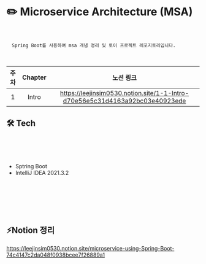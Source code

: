 # ✏️ Microservice Architecture (MSA)
<br/>

      Spring Boot를 사용하여 msa 개념 정리 및 토이 프로젝트 레포지토리입니다.

<br>

|주차|Chapter|노션 링크|
|:---:|:---:|:---:|
|1|Intro|https://leejinsim0530.notion.site/1-1-Intro-d70e56e5c31d4163a92bc03e40923ede|

## 🛠️ Tech

<br/><br/><br/>

- Sptring Boot
- IntelliJ IDEA 2021.3.2

<br><br><br>

<!-- ## 🌐 Development settings -->

<br>

## ⚡Notion 정리

https://leejinsim0530.notion.site/microservice-using-Spring-Boot-74c4147c2da048f0938bcee7f26889a1

<br/><br/>



